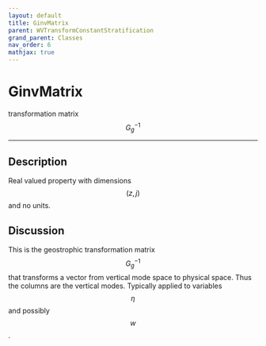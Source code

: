 ```yaml
---
layout: default
title: GinvMatrix
parent: WVTransformConstantStratification
grand_parent: Classes
nav_order: 6
mathjax: true
---
```


#  GinvMatrix

transformation matrix $$G_g^{-1}$$


---

## Description
Real valued property with dimensions $$(z,j)$$ and no units.

## Discussion

This is the geostrophic transformation matrix $$G_g^{-1}$$ that transforms a vector from vertical mode space to physical space. Thus the columns are the vertical modes. Typically applied to variables $$\eta$$ and possibly $$w$$.


